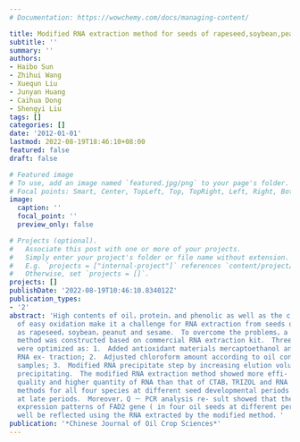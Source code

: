 ```yaml
---
# Documentation: https://wowchemy.com/docs/managing-content/

title: Modified RNA extraction method for seeds of rapeseed,soybean,peanut and sesame
subtitle: ''
summary: ''
authors:
- Haibo Sun
- Zhihui Wang
- Xuequn Liu
- Junyan Huang
- Caihua Dong
- Shengyi Liu
tags: []
categories: []
date: '2012-01-01'
lastmod: 2022-08-19T18:46:10+08:00
featured: false
draft: false

# Featured image
# To use, add an image named `featured.jpg/png` to your page's folder.
# Focal points: Smart, Center, TopLeft, Top, TopRight, Left, Right, BottomLeft, Bottom, BottomRight.
image:
  caption: ''
  focal_point: ''
  preview_only: false

# Projects (optional).
#   Associate this post with one or more of your projects.
#   Simply enter your project's folder or file name without extension.
#   E.g. `projects = ["internal-project"]` references `content/project/deep-learning/index.md`.
#   Otherwise, set `projects = []`.
projects: []
publishDate: '2022-08-19T10:46:10.834012Z'
publication_types:
- '2'
abstract: 'High contents of oil，protein，and phenolic as well as the characteristics
  of easy oxidation make it a challenge for RNA extraction from seeds of oil crops
  as rapeseed，soybean，peanut and sesame． To overcome the problems，a modified RNA extraction
  method was constructed based on commercial RNA extraction kit． Three prominent procedures
  were optimized as: 1． Added antioxidant materials mercaptoethanol and PVP during
  RNA ex- traction; 2． Adjusted chloroform amount according to oil content of the
  samples; 3． Modified RNA precipitate step by increasing elution volume before alcohol
  precipitating． The modified RNA extraction method showed more effi- cient with fine
  quality and higher quantity of RNA than that of CTAB，TRIZOL and RNA extraction kit
  methods for all four species at different seed developmental periods especially
  at late periods． Moreover，Q － PCR analysis re- sult showed that the differentially
  expression patterns of FAD2 gene ( in four oil seeds at different periods) could
  well be reflected using the RNA extracted by the modified method．'
publication: '*Chinese Journal of Oil Crop Sciences*'
---
```


